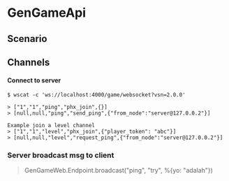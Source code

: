 # GenGameApi

## Scenario

## Channels

#### Connect to server

```
$ wscat -c 'ws://localhost:4000/game/websocket?vsn=2.0.0'

> ["1","1","ping","phx_join",{}]
> [null,null,"ping","send_ping",{"from_node":"server@127.0.0.2"}]

Example join a level channel
> ["1","1","level","phx_join",{"player_token": "abc"}]
> [null,null,"level","request_ping",{"from_node":"server@127.0.0.2"}]
```

### Server broadcast msg to client

> GenGameWeb.Endpoint.broadcast("ping", "try", %{yo: "adalah"})
